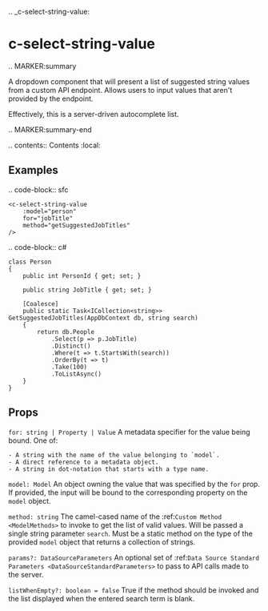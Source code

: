 .. _c-select-string-value:

c-select-string-value
=====================

.. MARKER:summary
    
A dropdown component that will present a list of suggested string values from a custom API endpoint. Allows users to input values that aren't provided by the endpoint.

Effectively, this is a server-driven autocomplete list.

.. MARKER:summary-end

.. contents:: Contents
    :local:

Examples
--------


.. code-block:: sfc

    <c-select-string-value 
        :model="person" 
        for="jobTitle"
        method="getSuggestedJobTitles"
    />
    

.. code-block:: c#

    class Person 
    {
        public int PersonId { get; set; } 

        public string JobTitle { get; set; }

        [Coalesce]
        public static Task<ICollection<string>> GetSuggestedJobTitles(AppDbContext db, string search) 
        {
            return db.People
                .Select(p => p.JobTitle)
                .Distinct()
                .Where(t => t.StartsWith(search))
                .OrderBy(t => t)
                .Take(100)
                .ToListAsync()
        }
    }

Props
-----

`for: string | Property | Value`
    A metadata specifier for the value being bound. One of:
    
    - A string with the name of the value belonging to `model`.
    - A direct reference to a metadata object.
    - A string in dot-notation that starts with a type name.

`model: Model`
    An object owning the value that was specified by the `for` prop. If provided, the input will be bound to the corresponding property on the `model` object.

`method: string`
    The camel-cased name of the :ref:`Custom Method <ModelMethods>` to invoke to get the list of valid values. Will be passed a single string parameter `search`. Must be a static method on the type of the provided `model` object that returns a collection of strings.

`params?: DataSourceParameters`
    An optional set of :ref:`Data Source Standard Parameters <DataSourceStandardParameters>` to pass to API calls made to the server.

`listWhenEmpty?: boolean = false`
    True if the method should be invoked and the list displayed when the entered search term is blank.



